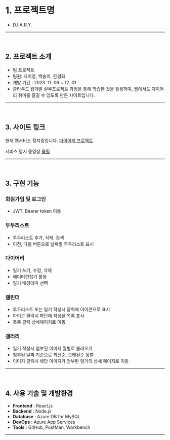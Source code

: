 # 1. 프로젝트명 
- D.I.A.R.Y.

---
<br/>

## 2. 프로젝트 소개
- 팀 프로젝트
- 팀원: 지미영, 백송이, 한경화
- 개발 기간 : 2023. 11. 06 ~ 12. 01
- 클라우드 웹개발 실무프로젝트 과정을 통해 학습한 것을 활용하여, 웹에서도 다이어리 취미를 즐길 수 있도록 만든 사이트입니다.

---
<br/>

## 3. 사이트 링크

현재 웹서비스 정지중입니다.
[다이어리 프로젝트](https://diary-fe.azurewebsites.net)

서비스 당시 동영상
[클릭](https://drive.google.com/file/d/1UgiqYWPIWF7Da2dpVs7xrpYpq7R7ZUiB/view?usp=drivesdk)

---
<br/>

## 3. 구현 기능

### 회원가입 및 로그인
- JWT, Bearer token 이용

### 투두리스트
- 투두리스트 추가, 삭제, 검색
- 이전, 다음 버튼으로 날짜별 투두리스트 표시

### 다이어리
- 일기 쓰기, 수정, 삭제
- 에디터편집기 활용
- 일기 배경테마 선택

### 캘린더
- 투두리스트 또는 일기 작성시 달력에 아이콘으로 표시
- 아이콘 클릭시 하단에 작성된 목록 표시
- 목록 클릭 상세페이지로 이동

### 갤러리
- 일기 작성시 첨부된 이미지 월별로 불러오기
- 첨부된 날짜 기준으로 최신순, 오래된순 정렬
- 이미지 클릭시 해당 이미지가 첨부된 일기의 상세 페이지로 이동

---
<br/>

## 4. 사용 기술 및 개발환경

- **Frontend** : React.js
- **Backend** : Node.js
- **Database** : Azure DB for MySQL
- **DevOps** : Azure App Services
- **Tools** : GitHub, PostMan, Workbench


---


